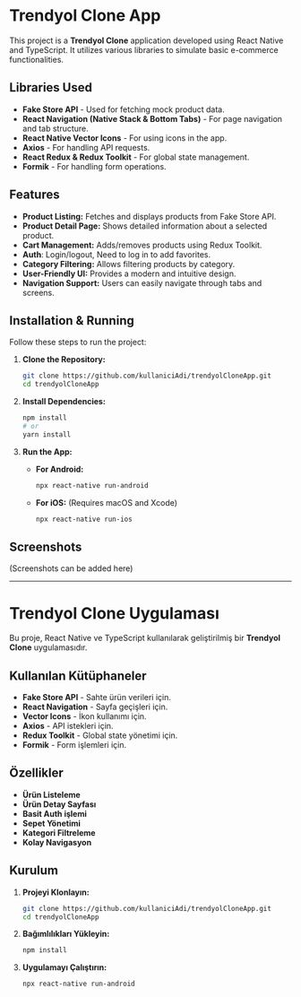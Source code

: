 # Trendyol Clone App

This project is a **Trendyol Clone** application developed using React Native and TypeScript. It utilizes various libraries to simulate basic e-commerce functionalities.

## Libraries Used

- **Fake Store API** - Used for fetching mock product data.
- **React Navigation (Native Stack & Bottom Tabs)** - For page navigation and tab structure.
- **React Native Vector Icons** - For using icons in the app.
- **Axios** - For handling API requests.
- **React Redux & Redux Toolkit** - For global state management.
- **Formik** - For handling form operations.

## Features

- **Product Listing:** Fetches and displays products from Fake Store API.
- **Product Detail Page:** Shows detailed information about a selected product.
- **Cart Management:** Adds/removes products using Redux Toolkit.
- **Auth**: Login/logout, Need to log in to add favorites.
- **Category Filtering:** Allows filtering products by category.
- **User-Friendly UI:** Provides a modern and intuitive design.
- **Navigation Support:** Users can easily navigate through tabs and screens.

## Installation & Running

Follow these steps to run the project:

1. **Clone the Repository:**

   ```sh
   git clone https://github.com/kullaniciAdi/trendyolCloneApp.git
   cd trendyolCloneApp
   ```

2. **Install Dependencies:**

   ```sh
   npm install
   # or
   yarn install
   ```

3. **Run the App:**

   - **For Android:**
     ```sh
     npx react-native run-android
     ```
   - **For iOS:** (Requires macOS and Xcode)
     ```sh
     npx react-native run-ios
     ```

## Screenshots

(Screenshots can be added here)

---

# Trendyol Clone Uygulaması

Bu proje, React Native ve TypeScript kullanılarak geliştirilmiş bir **Trendyol Clone** uygulamasıdır.

## Kullanılan Kütüphaneler

- **Fake Store API** - Sahte ürün verileri için.
- **React Navigation** - Sayfa geçişleri için.
- **Vector Icons** - İkon kullanımı için.
- **Axios** - API istekleri için.
- **Redux Toolkit** - Global state yönetimi için.
- **Formik** - Form işlemleri için.

## Özellikler

- **Ürün Listeleme**
- **Ürün Detay Sayfası**
- **Basit Auth işlemi**
- **Sepet Yönetimi**
- **Kategori Filtreleme**
- **Kolay Navigasyon**

## Kurulum

1. **Projeyi Klonlayın:**

   ```sh
   git clone https://github.com/kullaniciAdi/trendyolCloneApp.git
   cd trendyolCloneApp
   ```

2. **Bağımlılıkları Yükleyin:**

   ```sh
   npm install
   ```

3. **Uygulamayı Çalıştırın:**

   ```sh
   npx react-native run-android
   ```
